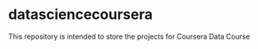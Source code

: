 datasciencecoursera
===================

This repository is intended to store the projects for Coursera Data Course
